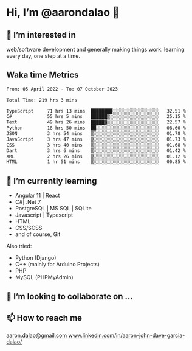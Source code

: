 # __Hi, I’m @aarondalao__ 👋 
## 👀 I’m interested in 
web/software development and generally making things work.
learning every day, one step at a time. 

## Waka time Metrics
<!--START_SECTION:waka-->

```txt
From: 05 April 2022 - To: 07 October 2023

Total Time: 219 hrs 3 mins

TypeScript     71 hrs 13 mins  ████████░░░░░░░░░░░░░░░░░   32.51 %
C#             55 hrs 5 mins   ██████▒░░░░░░░░░░░░░░░░░░   25.15 %
Text           49 hrs 26 mins  █████▓░░░░░░░░░░░░░░░░░░░   22.57 %
Python         18 hrs 50 mins  ██░░░░░░░░░░░░░░░░░░░░░░░   08.60 %
JSON           3 hrs 54 mins   ▒░░░░░░░░░░░░░░░░░░░░░░░░   01.78 %
JavaScript     3 hrs 47 mins   ▒░░░░░░░░░░░░░░░░░░░░░░░░   01.73 %
CSS            3 hrs 40 mins   ▒░░░░░░░░░░░░░░░░░░░░░░░░   01.68 %
Dart           3 hrs 6 mins    ▒░░░░░░░░░░░░░░░░░░░░░░░░   01.42 %
XML            2 hrs 26 mins   ▒░░░░░░░░░░░░░░░░░░░░░░░░   01.12 %
HTML           1 hr 51 mins    ▒░░░░░░░░░░░░░░░░░░░░░░░░   00.85 %
```

<!--END_SECTION:waka-->

## 🌱 I’m currently learning 

- Angular 11 | React 
- C#| .Net 7
- PostgreSQL | MS SQL | SQLite
- Javascript | Typescript
- HTML 
- CSS/SCSS
- and of course, Git 


Also tried:
- Python (Django)
- C++ (mainly for Arduino Projects)
- PHP
- MySQL (PHPMyAdmin)


## 💞️ I’m looking to collaborate on ...

## 📫 How to reach me 
aaron.dalao@gmail.com
www.linkedin.com/in/aaron-john-dave-garcia-dalao/

<!---
aarondalao/aarondalao is a ✨ special ✨ repository because its `README.md` (this file) appears on your GitHub profile.
You can click the Preview link to take a look at your changes.
--->
